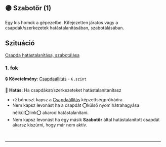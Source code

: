 ## 🟣 Szabotőr (1)

Egy kis homok a gépezetbe. Kifejezetten járatos vagy a csapdák/szerkezetek hatástalanításában, szabotálásában.

## Szituáció

[Csapda hatástalanítása, szabotálása](../szituaciok/csapda_hatatalanitas_szabotalas.md)

### 1. fok

🔒 **Követelmény**: [Csapdaállítás](../kepzettsegek.szekunder/csapdaallitas.md) - `6.szint`

🌟 **Hatás**: Ha csapdákat/szerkezeteket hatástalanítanítasz
- `+2` bónuszt kapsz a [Csapdaállítás](../kepzettsegek.szekunder/csapdaallitas.md) képzettségpróbádra.
- Nem kapsz levonást ha a csapdát ⭕külső nyom hátrahagyása nélkül⭕link⭕ akarod hatástalanítani.
- Nem kapsz levonást ha egy másik **Szabotőr** által hatástalanított csapdát akarsz kiszúrni, hogy már nem aktív.

<br />

---
